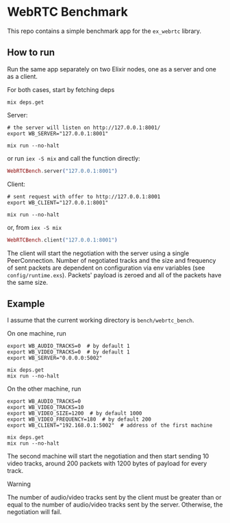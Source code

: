 # WebRTC Benchmark

This repo contains a simple benchmark app for the `ex_webrtc` library.

## How to run

Run the same app separately on two Elixir nodes, one as a server and one as a client.

For both cases, start by fetching deps

```shell
mix deps.get
```

Server:

```shell
# the server will listen on http://127.0.0.1:8001/
export WB_SERVER="127.0.0.1:8001"

mix run --no-halt
```

or run `iex -S mix` and call the function directly:

```elixir
WebRTCBench.server("127.0.0.1:8001")
```

Client:

```shell
# sent request with offer to http://127.0.0.1:8001
export WB_CLIENT="127.0.0.1:8001"

mix run --no-halt
```

or, from `iex -S mix`

```elixir
WebRTCBench.client("127.0.0.1:8001")
```

The client will start the negotiation with the server using a single PeerConnection. Number of negotiated tracks and the size and frequency of
sent packets are dependent on configuration via env variables (see `config/runtime.exs`). Packets' payload is zeroed and all of the packets have the same size.

## Example

I assume that the current working directory is `bench/webrtc_bench`.

On one machine, run

```shell
export WB_AUDIO_TRACKS=0  # by default 1
export WB_VIDEO_TRACKS=0  # by default 1
export WB_SERVER="0.0.0.0:5002"

mix deps.get
mix run --no-halt
```

On the other machine, run

```shell
export WB_AUDIO_TRACKS=0
export WB_VIDEO_TRACKS=10
export WB_VIDEO_SIZE=1200  # by default 1000
export WB_VIDEO_FREQUENCY=180  # by default 200
export WB_CLIENT="192.168.0.1:5002"  # address of the first machine

mix deps.get
mix run --no-halt
```

The second machine will start the negotiation and then start sending 10 video tracks, around 200 packets with 1200 bytes of payload for every track.

> [!WARNING]
> The number of audio/video tracks sent by the client must be greater than or equal to the number of audio/video tracks sent by the server.
> Otherwise, the negotiation will fail.

